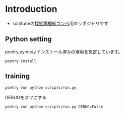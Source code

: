 # Introduction
- solafuneの[採掘場検知コンペ](https://solafune.com/ja/competitions/58406cd6-c3bb-4f7a-85c7-c5a1ad67ca03?menu=about&tab=overview)用のリポジトリです

## Python setting
poetry,pyenvはインストール済みの環境を想定しています。
```
poetry install
```

## training
```
poetry run python scripts/run.py
```

DEBUGをオフにする
```
poetry run python scripts/run.py DEBUG=False
```
